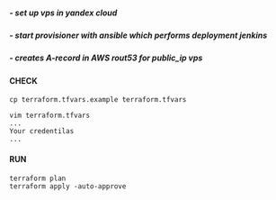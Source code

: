 ##### - set up vps in yandex cloud
##### - start provisioner with ansible which performs deployment jenkins
##### - creates A-record in AWS rout53 for public_ip vps

#### CHECK
```
cp terraform.tfvars.example terraform.tfvars

vim terraform.tfvars
...
Your credentilas
...
```

#### RUN
```
terraform plan
terraform apply -auto-approve 
```

